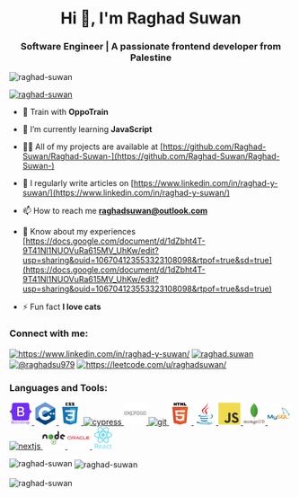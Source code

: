 <h1 align="center">Hi 👋, I'm Raghad Suwan</h1>
<h3 align="center">Software Engineer | A passionate frontend developer from Palestine</h3>

<p align="left"> <img src="https://komarev.com/ghpvc/?username=raghad-suwan&label=Profile%20views&color=0e75b6&style=flat" alt="raghad-suwan" /> </p>

<p align="left"> <a href="https://github.com/ryo-ma/github-profile-trophy"><img src="https://github-profile-trophy.vercel.app/?username=raghad-suwan" alt="raghad-suwan" /></a> </p>

- 🔭 Train with **OppoTrain**

- 🌱 I’m currently learning **JavaScript**

- 👨‍💻 All of my projects are available at [https://github.com/Raghad-Suwan/Raghad-Suwan-](https://github.com/Raghad-Suwan/Raghad-Suwan-)

- 📝 I regularly write articles on [https://www.linkedin.com/in/raghad-y-suwan/](https://www.linkedin.com/in/raghad-y-suwan/)

- 📫 How to reach me **raghadsuwan@outlook.com**

- 📄 Know about my experiences [https://docs.google.com/document/d/1dZbht4T-9T41Nl1NUOVuRa615MV_UhKw/edit?usp=sharing&ouid=106704123553323108098&rtpof=true&sd=true](https://docs.google.com/document/d/1dZbht4T-9T41Nl1NUOVuRa615MV_UhKw/edit?usp=sharing&ouid=106704123553323108098&rtpof=true&sd=true)

- ⚡ Fun fact **I love cats**

<h3 align="left">Connect with me:</h3>
<p align="left">
<a href="https://linkedin.com/in/https://www.linkedin.com/in/raghad-y-suwan/" target="blank"><img align="center" src="https://raw.githubusercontent.com/rahuldkjain/github-profile-readme-generator/master/src/images/icons/Social/linked-in-alt.svg" alt="https://www.linkedin.com/in/raghad-y-suwan/" height="30" width="40" /></a>
<a href="https://instagram.com/raghad.suwan" target="blank"><img align="center" src="https://raw.githubusercontent.com/rahuldkjain/github-profile-readme-generator/master/src/images/icons/Social/instagram.svg" alt="raghad.suwan" height="30" width="40" /></a>
<a href="https://medium.com/@raghadsu979" target="blank"><img align="center" src="https://raw.githubusercontent.com/rahuldkjain/github-profile-readme-generator/master/src/images/icons/Social/medium.svg" alt="@raghadsu979" height="30" width="40" /></a>
<a href="https://www.leetcode.com/https://leetcode.com/u/raghadsuwan/" target="blank"><img align="center" src="https://raw.githubusercontent.com/rahuldkjain/github-profile-readme-generator/master/src/images/icons/Social/leet-code.svg" alt="https://leetcode.com/u/raghadsuwan/" height="30" width="40" /></a>
</p>

<h3 align="left">Languages and Tools:</h3>
<p align="left"> <a href="https://getbootstrap.com" target="_blank" rel="noreferrer"> <img src="https://raw.githubusercontent.com/devicons/devicon/master/icons/bootstrap/bootstrap-plain-wordmark.svg" alt="bootstrap" width="40" height="40"/> </a> <a href="https://www.w3schools.com/cpp/" target="_blank" rel="noreferrer"> <img src="https://raw.githubusercontent.com/devicons/devicon/master/icons/cplusplus/cplusplus-original.svg" alt="cplusplus" width="40" height="40"/> </a> <a href="https://www.w3schools.com/css/" target="_blank" rel="noreferrer"> <img src="https://raw.githubusercontent.com/devicons/devicon/master/icons/css3/css3-original-wordmark.svg" alt="css3" width="40" height="40"/> </a> <a href="https://www.cypress.io" target="_blank" rel="noreferrer"> <img src="https://raw.githubusercontent.com/simple-icons/simple-icons/6e46ec1fc23b60c8fd0d2f2ff46db82e16dbd75f/icons/cypress.svg" alt="cypress" width="40" height="40"/> </a> <a href="https://expressjs.com" target="_blank" rel="noreferrer"> <img src="https://raw.githubusercontent.com/devicons/devicon/master/icons/express/express-original-wordmark.svg" alt="express" width="40" height="40"/> </a> <a href="https://git-scm.com/" target="_blank" rel="noreferrer"> <img src="https://www.vectorlogo.zone/logos/git-scm/git-scm-icon.svg" alt="git" width="40" height="40"/> </a> <a href="https://www.w3.org/html/" target="_blank" rel="noreferrer"> <img src="https://raw.githubusercontent.com/devicons/devicon/master/icons/html5/html5-original-wordmark.svg" alt="html5" width="40" height="40"/> </a> <a href="https://www.java.com" target="_blank" rel="noreferrer"> <img src="https://raw.githubusercontent.com/devicons/devicon/master/icons/java/java-original.svg" alt="java" width="40" height="40"/> </a> <a href="https://developer.mozilla.org/en-US/docs/Web/JavaScript" target="_blank" rel="noreferrer"> <img src="https://raw.githubusercontent.com/devicons/devicon/master/icons/javascript/javascript-original.svg" alt="javascript" width="40" height="40"/> </a> <a href="https://www.mongodb.com/" target="_blank" rel="noreferrer"> <img src="https://raw.githubusercontent.com/devicons/devicon/master/icons/mongodb/mongodb-original-wordmark.svg" alt="mongodb" width="40" height="40"/> </a> <a href="https://www.mysql.com/" target="_blank" rel="noreferrer"> <img src="https://raw.githubusercontent.com/devicons/devicon/master/icons/mysql/mysql-original-wordmark.svg" alt="mysql" width="40" height="40"/> </a> <a href="https://nextjs.org/" target="_blank" rel="noreferrer"> <img src="https://cdn.worldvectorlogo.com/logos/nextjs-2.svg" alt="nextjs" width="40" height="40"/> </a> <a href="https://nodejs.org" target="_blank" rel="noreferrer"> <img src="https://raw.githubusercontent.com/devicons/devicon/master/icons/nodejs/nodejs-original-wordmark.svg" alt="nodejs" width="40" height="40"/> </a> <a href="https://www.oracle.com/" target="_blank" rel="noreferrer"> <img src="https://raw.githubusercontent.com/devicons/devicon/master/icons/oracle/oracle-original.svg" alt="oracle" width="40" height="40"/> </a> <a href="https://reactjs.org/" target="_blank" rel="noreferrer"> <img src="https://raw.githubusercontent.com/devicons/devicon/master/icons/react/react-original-wordmark.svg" alt="react" width="40" height="40"/> </a> </p>

<p><img align="left" src="https://github-readme-stats.vercel.app/api/top-langs?username=raghad-suwan&show_icons=true&locale=en&layout=compact" alt="raghad-suwan" /></p>

<p>&nbsp;<img align="center" src="https://github-readme-stats.vercel.app/api?username=raghad-suwan&show_icons=true&locale=en" alt="raghad-suwan" /></p>

<p><img align="center" src="https://github-readme-streak-stats.herokuapp.com/?user=raghad-suwan&" alt="raghad-suwan" /></p>

